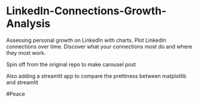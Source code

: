 # LinkedIn-Connections-Growth-Analysis
Assessing personal growth on LinkedIn with charts. Plot LinkedIn connections over time. Discover what your connections most do and where they most work.

Spin off from the original repo to make carousel post

Also adding a streamlit app to compare the prettiness between matplotlib and streamlit

#Peace
